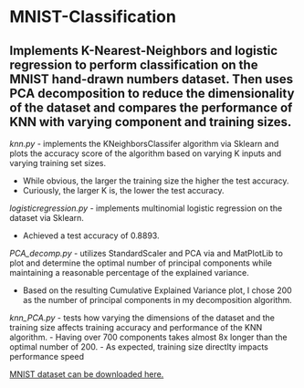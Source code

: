 # MNIST-Classification
## Implements K-Nearest-Neighbors and logistic regression to perform classification on the MNIST hand-drawn numbers dataset. Then uses PCA decomposition to reduce the dimensionality of the dataset and compares the performance of KNN with varying component and training sizes.

*knn.py* - implements the KNeighborsClassifer algorithm via Sklearn and plots the accuracy score of the algorithm based on varying K inputs and varying training set sizes.
  - While obvious, the larger the training size the higher the test accuracy.
  - Curiously, the larger K is, the lower the test accuracy.


*logisticregression.py* - implements multinomial logistic regression on the dataset via Sklearn.
  - Achieved a test accuracy of 0.8893.


*PCA_decomp.py* - utilizes StandardScaler and PCA via and MatPlotLib to plot and determine the optimal number of principal components while maintaining a reasonable percentage of the explained variance. 
  - Based on the resulting Cumulative Explained Variance plot, I chose 200 as the number of principal components in my decomposition algorithm.


*knn_PCA.py* - tests how varying the dimensions of the dataset and the training size affects training accuracy and performance of the KNN algorithm.
    - Having over 700 components takes almost 8x longer than the optimal number of 200.
    - As expected, training size directlty impacts performance speed


[MNIST dataset can be downloaded here.](http://yann.lecun.com/exdb/mnist/)
